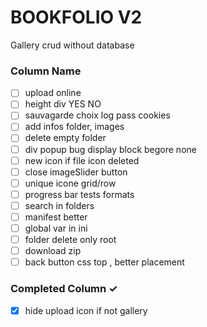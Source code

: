 # BOOKFOLIO V2
Gallery crud without database

### Column Name
- [ ] upload online
- [ ] height div YES NO
- [ ] sauvagarde choix log pass cookies
- [ ] add infos folder, images
- [ ] delete empty folder
- [ ] div popup bug display block begore none
- [ ] new icon if file icon deleted
- [ ] close imageSlider button
- [ ] unique icone grid/row
- [ ] progress bar tests formats
- [ ] search in folders
- [ ] manifest better
- [ ] global var in ini
- [ ] folder delete only root
- [ ] download zip
- [ ] back button css top , better placement

### Completed Column ✓
- [x] hide upload icon if not gallery



